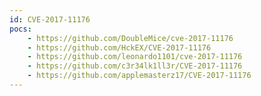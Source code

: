 ```yaml
---
id: CVE-2017-11176
pocs:
    - https://github.com/DoubleMice/cve-2017-11176
    - https://github.com/HckEX/CVE-2017-11176
    - https://github.com/leonardo1101/cve-2017-11176
    - https://github.com/c3r34lk1ll3r/CVE-2017-11176
    - https://github.com/applemasterz17/CVE-2017-11176
---
```

